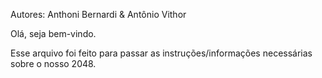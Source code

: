 Autores: Anthoni Bernardi & Antônio Vithor

Olá, seja bem-vindo.

Esse arquivo foi feito para passar as instruções/informações necessárias
sobre o nosso 2048.